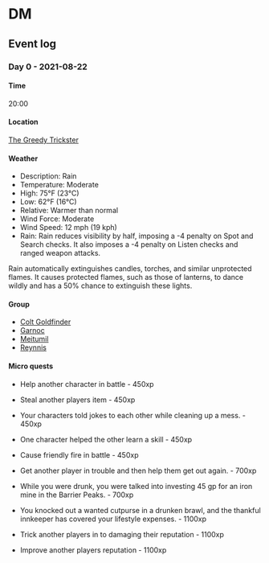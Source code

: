 # DM

## Event log

### Day 0 - 2021-08-22

#### Time

20:00

#### Location

[The Greedy Trickster](cities/Gorbold/taverns/The_Greedy_Trickster.md)

#### Weather

- Description:	Rain
- Temperature:	Moderate
- High:	75°F (23°C)
- Low:	62°F (16°C)
- Relative:	Warmer than normal
- Wind Force:	Moderate
- Wind Speed:	12 mph (19 kph)
- Rain: Rain reduces visibility by half, imposing a -4 penalty on Spot and Search checks. It also imposes a -4 penalty on Listen checks and ranged weapon attacks.

Rain automatically extinguishes candles, torches, and similar unprotected flames. It causes protected flames, such as those of lanterns, to dance wildly and has a 50% chance to extinguish these lights.

#### Group

- [Colt Goldfinder](https://www.dndbeyond.com/profile/Fluktarn/characters/56700048)
- [Garnoc](https://www.dndbeyond.com/profile/Vildling/characters/56694364)
- [Meitumil](https://www.dndbeyond.com/profile/Vildling/characters/56694364)
- [Reynnis](https://www.dndbeyond.com/profile/Vildling/characters/56694364)


#### Micro quests

- Help another character in battle - 450xp
- Steal another players item - 450xp
- Your characters told jokes to each other while cleaning up a mess. - 450xp
- One character helped the other learn a skill - 450xp
- Cause friendly fire in battle - 450xp

- Get another player in trouble and then help them get out again. - 700xp
- While you were drunk, you were talked into investing 45 gp for an iron mine in the Barrier Peaks. - 700xp

- You knocked out a wanted cutpurse in a drunken brawl, and the thankful innkeeper has covered your lifestyle expenses. - 1100xp
- Trick another players in to damaging their reputation - 1100xp
- Improve another players reputation - 1100xp

